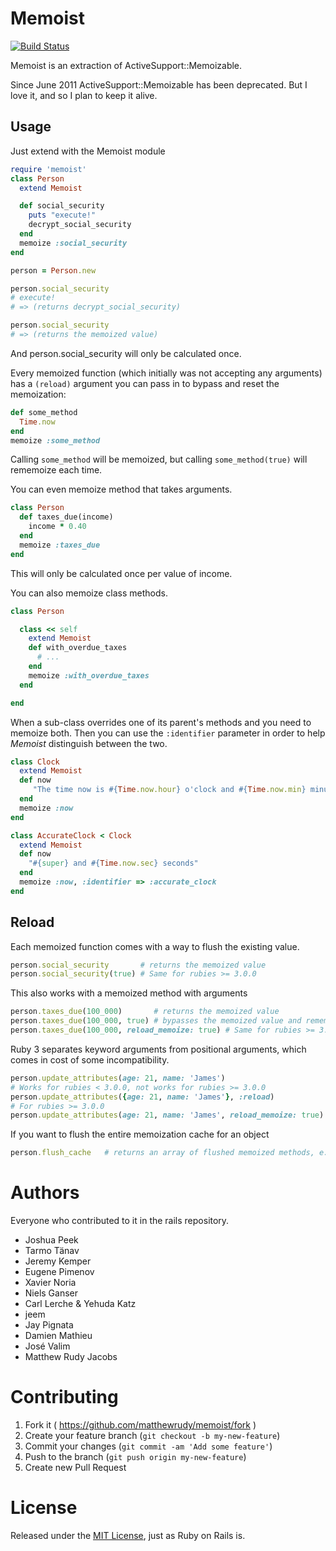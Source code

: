 # Memoist

[![Build Status](https://github.com/matthewrudy/memoist/workflows/ci/badge.svg)](https://github.com/matthewrudy/memoist/actions)

Memoist is an extraction of ActiveSupport::Memoizable.

Since June 2011 ActiveSupport::Memoizable has been deprecated.
But I love it,
and so I plan to keep it alive.

## Usage

Just extend with the Memoist module

```ruby
require 'memoist'
class Person
  extend Memoist

  def social_security
    puts "execute!"
    decrypt_social_security
  end
  memoize :social_security
end

person = Person.new

person.social_security
# execute!
# => (returns decrypt_social_security)

person.social_security
# => (returns the memoized value)
```

And person.social_security will only be calculated once.

Every memoized function (which initially was not accepting any arguments) has a `(reload)`
argument you can pass in to bypass and reset the memoization:

```ruby
def some_method
  Time.now
end
memoize :some_method
```

Calling `some_method` will be memoized, but calling `some_method(true)` will rememoize each time.

You can even memoize method that takes arguments.

```ruby
class Person
  def taxes_due(income)
    income * 0.40
  end
  memoize :taxes_due
end
```

This will only be calculated once per value of income.

You can also memoize class methods.

```ruby
class Person

  class << self
    extend Memoist
    def with_overdue_taxes
      # ...
    end
    memoize :with_overdue_taxes
  end

end
```

When a sub-class overrides one of its parent's methods and you need to memoize both.
Then you can use the `:identifier` parameter in order to help _Memoist_ distinguish between the two.

```ruby
class Clock
  extend Memoist
  def now
     "The time now is #{Time.now.hour} o'clock and #{Time.now.min} minutes"
  end
  memoize :now
end

class AccurateClock < Clock
  extend Memoist
  def now
    "#{super} and #{Time.now.sec} seconds"
  end
  memoize :now, :identifier => :accurate_clock
end
```

## Reload

Each memoized function comes with a way to flush the existing value.

```ruby
person.social_security       # returns the memoized value
person.social_security(true) # Same for rubies >= 3.0.0
```

This also works with a memoized method with arguments

```ruby
person.taxes_due(100_000)       # returns the memoized value
person.taxes_due(100_000, true) # bypasses the memoized value and rememoizes it
person.taxes_due(100_000, reload_memoize: true) # Same for rubies >= 3.0.0
```

Ruby 3 separates keyword arguments from positional arguments, which comes
in cost of some incompatibility.
```ruby
person.update_attributes(age: 21, name: 'James')
# Works for rubies < 3.0.0, not works for rubies >= 3.0.0
person.update_attributes({age: 21, name: 'James'}, :reload)
# For rubies >= 3.0.0
person.update_attributes(age: 21, name: 'James', reload_memoize: true)
```


If you want to flush the entire memoization cache for an object

```ruby
person.flush_cache   # returns an array of flushed memoized methods, e.g. ["social_security", "some_method"]
```


# Authors

Everyone who contributed to it in the rails repository.

- Joshua Peek
- Tarmo Tänav
- Jeremy Kemper
- Eugene Pimenov
- Xavier Noria
- Niels Ganser
- Carl Lerche & Yehuda Katz
- jeem
- Jay Pignata
- Damien Mathieu
- José Valim
- Matthew Rudy Jacobs

# Contributing

1. Fork it ( https://github.com/matthewrudy/memoist/fork )
2. Create your feature branch (`git checkout -b my-new-feature`)
3. Commit your changes (`git commit -am 'Add some feature'`)
4. Push to the branch (`git push origin my-new-feature`)
5. Create new Pull Request

# License

Released under the [MIT License](http://www.opensource.org/licenses/MIT), just as Ruby on Rails is.
